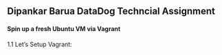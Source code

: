 <h2>Dipankar Barua DataDog Techncial Assignment</h2>
<h4>Spin up a fresh Ubuntu VM via Vagrant</h4>

1.1 Let’s Setup Vagrant:
